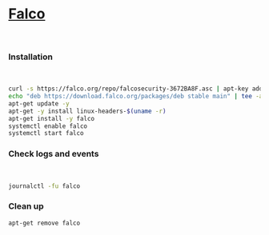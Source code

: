 # [Falco](https://falco.org/)

<br />

### Installation

<br />

```bash
curl -s https://falco.org/repo/falcosecurity-3672BA8F.asc | apt-key add -
echo "deb https://download.falco.org/packages/deb stable main" | tee -a /etc/apt/sources.list.d/falcosecurity.list
apt-get update -y
apt-get -y install linux-headers-$(uname -r)
apt-get install -y falco
systemctl enable falco
systemctl start falco
```

### Check logs and events

<br />

```bash
journalctl -fu falco
```

### Clean up

```bash
apt-get remove falco
```